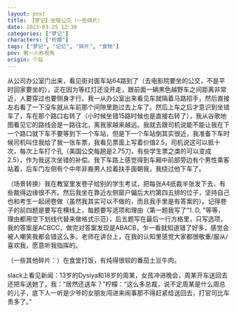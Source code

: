 ```yaml
---
layout: post
title: 【梦记】坐错公交（一些碎片）
date: 2023-03-25 12:30
categories: ["梦记"]
characters: ["柠檬"]
tags: ["梦记", "记忆", "碎片", "食物"]
pov: 第一人称视角
origin: 个站
---
```


从公司办公室门出来，看见街对面车站64路到了（去电影院要坐的公交，不是平时回家要坐的），正在因为等红灯还没开走，跟前面一辆黑色越野车之间距离非常近，人要穿过也要侧身才行。我一从办公室出来看见车就隔着马路招手，然后直接左右看了一下没车就从车前那个间隙里跑过去上车了。然后上车之后才意识到坐错车了，车在那个路口右转了（小时候坐错15路时候也是直接右转了），我从谷歌地图看见它的路线会是一路往北，离我家越来越远。我就去跟司机说能不能让我在下一个路口就下车不要等到下一个车站，但是下一个车站倒其实很近，我准备下车时候司机叫住我给了我一张车票，我看见票面上写着价值2.5，司机说这可以抵十次，每次上车打个孔（美国公交每趟是2.75刀，有些学生票之类的可以变成2.5），作为我这次坐错的补偿。我下车路上感觉得到车厢中前部旁边有个男性乘客站着，后车门左侧有个中年非裔男人拉着扶手面朝我，我绕过他下车了。

（场景转换）我在教室里发卷子给别的学生考试，把每张A4纸裁半张发下去，有些裁得边缘很不齐。然后我坐在靠近左侧窗户偏后大约第四五排的位子，坚持自己也和考生一起闭卷做（虽然我其实可以不做的，而且我手里是有答案的）。记得卷子的前四题是要写在横线上，每题要写选项和理由（第一题我写了“1. D, ”等等，理由都用空下划线代替来做格式示范），后五题写在最后一行方格里，只写选项，我的答案是ACBCC，做完对答案发现是ABACB，乍一看就知道错了好多，感觉会被人嘲笑我都会错这么多。老师在讲台上，在我的认知里感觉大家都很敬重/服从/喜欢我，愿意听我指挥的。

（一些其他碎片：）在食堂打饭，有炖得很软的番茄土豆牛肉。

slack上看见新闻：13岁的Dysiya和18岁的周某，女孩冲进晚会，周某开车送回去还把车送她了，我：“居然还送车？”柠檬：“这么多总裁，说不定周某是什么周总的儿子，底下人一听是少爷的女朋友闯进来闹事那不得赶紧给送回去，打官司比车贵多了。”

